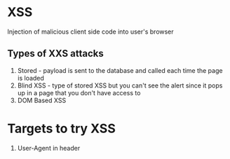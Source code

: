 # XSS
Injection of malicious client side code into user's browser 

## Types of XXS attacks
1. Stored - payload is sent to the database and called each time the page is loaded
2. Blind XSS - type of stored XSS but you can't see the alert since it pops up in a page that you don't have access to
3. DOM Based XSS 

# Targets to try XSS
1. User-Agent in header
